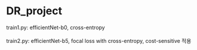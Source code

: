 # DR_project

train1.py: efficientNet-b0, cross-entropy <br></br>
train2.py: efficientNet-b5, focal loss with cross-entropy, cost-sensitive 적용
